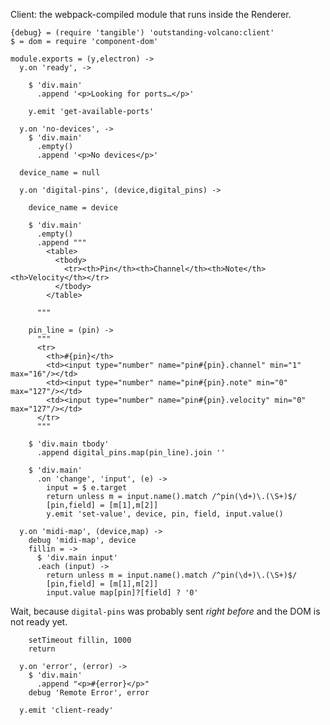 Client: the webpack-compiled module that runs inside the Renderer.

    {debug} = (require 'tangible') 'outstanding-volcano:client'
    $ = dom = require 'component-dom'

    module.exports = (y,electron) ->
      y.on 'ready', ->

        $ 'div.main'
          .append '<p>Looking for ports…</p>'

        y.emit 'get-available-ports'

      y.on 'no-devices', ->
        $ 'div.main'
          .empty()
          .append '<p>No devices</p>'

      device_name = null

      y.on 'digital-pins', (device,digital_pins) ->

        device_name = device

        $ 'div.main'
          .empty()
          .append """
            <table>
              <tbody>
                <tr><th>Pin</th><th>Channel</th><th>Note</th><th>Velocity</th></tr>
              </tbody>
            </table>

          """

        pin_line = (pin) ->
          """
          <tr>
            <th>#{pin}</th>
            <td><input type="number" name="pin#{pin}.channel" min="1" max="16"/></td>
            <td><input type="number" name="pin#{pin}.note" min="0" max="127"/></td>
            <td><input type="number" name="pin#{pin}.velocity" min="0" max="127"/></td>
          </tr>
          """

        $ 'div.main tbody'
          .append digital_pins.map(pin_line).join ''

        $ 'div.main'
          .on 'change', 'input', (e) ->
            input = $ e.target
            return unless m = input.name().match /^pin(\d+)\.(\S+)$/
            [pin,field] = [m[1],m[2]]
            y.emit 'set-value', device, pin, field, input.value()

      y.on 'midi-map', (device,map) ->
        debug 'midi-map', device
        fillin = ->
          $ 'div.main input'
          .each (input) ->
            return unless m = input.name().match /^pin(\d+)\.(\S+)$/
            [pin,field] = [m[1],m[2]]
            input.value map[pin]?[field] ? '0'

Wait, because `digital-pins` was probably sent _right before_ and the DOM is not ready yet.

        setTimeout fillin, 1000
        return

      y.on 'error', (error) ->
        $ 'div.main'
          .append "<p>#{error}</p>"
        debug 'Remote Error', error

      y.emit 'client-ready'
